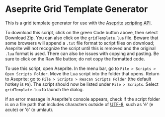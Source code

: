 # Aseprite Grid Template Generator

This is a grid template generator for use with the [Aseprite](https://www.aseprite.org/) [scripting API](https://github.com/aseprite/api).

To download this script, click on the green Code button above, then select Download Zip. You can also click on the `gridTemplate.lua` file. Beware that some browsers will append a `.txt` file format to script files on download; Aseprite will not recognize the script until this is removed and the original `.lua` format is used. There can also be issues with copying and pasting. Be sure to click on the Raw file button; do not copy the formatted code.

To use this script, open Aseprite. In the menu bar, go to `File > Scripts > Open Scripts Folder`. Move the Lua script into the folder that opens. Return to Aseprite; go to `File > Scripts > Rescan Scripts Folder` (the default hotkey is `F5`). The script should now be listed under `File > Scripts`. Select `gridTemplate.lua` to launch the dialog.

If an error message in Aseprite's console appears, check if the script folder is on a file path that includes characters outside of [UTF-8](https://en.wikipedia.org/wiki/UTF-8), such as 'é' (e acute) or 'ö' (o umlaut).